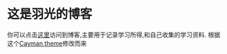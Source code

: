 # 这是羽光的博客
你可以点击[这里](https://zhouyao1994.github.io)访问到博客,主要用于记录学习所得,和自己收集的学习资料.
根据这个[Cayman theme](https://pages-themes.github.io/cayman/)修改而来